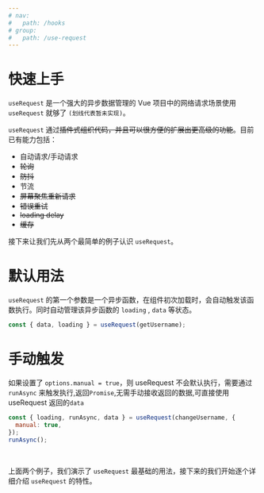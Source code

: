 ```yaml
---
# nav:
#   path: /hooks
# group:
#   path: /use-request
---
```


# 快速上手

`useRequest` 是一个强大的异步数据管理的 Vue 项目中的网络请求场景使用 `useRequest` 就够了 `(划线代表暂未实现)`。

`useRequest` 通过~~插件式组织代码，并且可以很方便的扩展出更高级的功能~~。目前已有能力包括：

- 自动请求/手动请求
- ~~轮询~~
- ~~防抖~~
- 节流
- ~~屏幕聚焦重新请求~~
- ~~错误重试~~
- ~~loading delay~~
- ~~缓存~~

接下来让我们先从两个最简单的例子认识 `useRequest`。

# 默认用法

`useRequest` 的第一个参数是一个异步函数，在组件初次加载时，会自动触发该函数执行。同时自动管理该异步函数的 `loading` , `data` 等状态。

```js
const { data, loading } = useRequest(getUsername);
```

# 手动触发

如果设置了 `options.manual = true`，则 useRequest 不会默认执行，需要通过 `runAsync` 来触发执行,返回`Promise`,无需手动接收返回的数据,可直接使用 useRequest 返回的`data`

```js
const { loading, runAsync, data } = useRequest(changeUsername, {
  manual: true,
});
runAsync();
```

<br />

上面两个例子，我们演示了 `useRequest` 最基础的用法，接下来的我们开始逐个详细介绍 `useRequest` 的特性。
